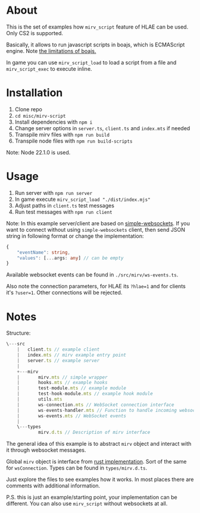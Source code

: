 # About

This is the set of examples how `mirv_script` feature of HLAE can be used. Only CS2 is supported.

Basically, it allows to run javascript scripts in boajs, which is ECMAScript engine. Note [the limitations of boajs.](https://boajs.dev/conformance)

In game you can use `mirv_script_load` to load a script from a file and `mirv_script_exec` to execute inline.

# Installation

1. Clone repo
2. `cd misc/mirv-script`
3. Install dependencies with `npm i`
4. Change server options in `server.ts`, `client.ts` and `index.mts` if needed
5. Transpile mirv files with `npm run build`
6. Transpile node files with `npm run build-scripts`

Note: Node 22.1.0 is used.

# Usage

1. Run server with `npm run server`
2. In game execute `mirv_script_load "./dist/index.mjs"`
3. Adjust paths in `client.ts` test messages
4. Run test messages with `npm run client`

Note: In this example server/client are based on [simple-websockets](https://github.com/osztenkurden/simple-websockets).
If you want to connect without using `simple-websockets` client, then send JSON string in following format or change the implementation:

```typescript
{
	"eventName": string,
	"values": [...args: any] // can be empty
}
```

Available websocket events can be found in `./src/mirv/ws-events.ts`.

Also note the connection parameters, for HLAE its `?hlae=1` and for clients it's `?user=1`. Other connections will be rejected.

# Notes

Structure:

```ts
\---src
    |   client.ts // example client
    |   index.mts // mirv example entry point
    |   server.ts // example server
    |
    +---mirv
    |       mirv.mts // simple wrapper
	|       hooks.mts // example hooks
    |		test-module.mts // example module
	|		test-hook-module.mts // example hook module
    |       utils.mts
    |       ws-connection.mts // WebSocket connection interface
    |       ws-events-handler.mts // Function to handle incoming websocket messages
    |       ws-events.mts // WebSocket events
    |
    \---types
            mirv.d.ts // Description of mirv interface
```

The general idea of this example is to abstract `mirv` object and interact with it through websocket messages.

Global `mirv` object is interface from [rust implementation](https://github.com/advancedfx/advancedfx/blob/main/AfxHookSource2Rs/src/lib.rs). Sort of the same for `wsConnection`. Types can be found in `types/mirv.d.ts`.

Just explore the files to see examples how it works. In most places there are comments with additional information.

P.S. this is just an example/starting point, your implementation can be different. You can also use `mirv_script` without websockets at all.

